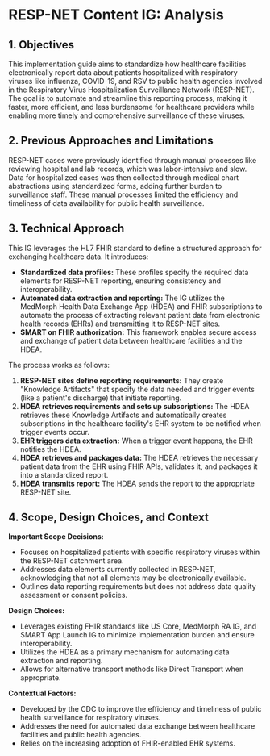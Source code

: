 # RESP-NET Content IG: Analysis

## 1. Objectives 

This implementation guide aims to standardize how healthcare facilities electronically report data about patients hospitalized with respiratory viruses like influenza, COVID-19, and RSV to public health agencies involved in the Respiratory Virus Hospitalization Surveillance Network (RESP-NET). The goal is to automate and streamline this reporting process, making it faster, more efficient, and less burdensome for healthcare providers while enabling more timely and comprehensive surveillance of these viruses.

## 2. Previous Approaches and Limitations

RESP-NET cases were previously identified through manual processes like reviewing hospital and lab records, which was labor-intensive and slow. Data for hospitalized cases was then collected through medical chart abstractions using standardized forms, adding further burden to surveillance staff. These manual processes limited the efficiency and timeliness of data availability for public health surveillance.

## 3.  Technical Approach

This IG leverages the HL7 FHIR standard to define a structured approach for exchanging healthcare data. It introduces:

* **Standardized data profiles:**  These profiles specify the required data elements for RESP-NET reporting, ensuring consistency and interoperability.
* **Automated data extraction and reporting:** The IG utilizes the MedMorph Health Data Exchange App (HDEA) and FHIR subscriptions to automate the process of extracting relevant patient data from electronic health records (EHRs) and transmitting it to RESP-NET sites.
* **SMART on FHIR authorization:** This framework enables secure access and exchange of patient data between healthcare facilities and the HDEA.

The process works as follows:

1. **RESP-NET sites define reporting requirements:** They create "Knowledge Artifacts" that specify the data needed and trigger events (like a patient's discharge) that initiate reporting.
2. **HDEA retrieves requirements and sets up subscriptions:** The HDEA retrieves these Knowledge Artifacts and automatically creates subscriptions in the healthcare facility's EHR system to be notified when trigger events occur.
3. **EHR triggers data extraction:** When a trigger event happens, the EHR notifies the HDEA.
4. **HDEA retrieves and packages data:** The HDEA retrieves the necessary patient data from the EHR using FHIR APIs, validates it, and packages it into a standardized report.
5. **HDEA transmits report:** The HDEA sends the report to the appropriate RESP-NET site.

## 4. Scope, Design Choices, and Context

**Important Scope Decisions:**

* Focuses on hospitalized patients with specific respiratory viruses within the RESP-NET catchment area.
* Addresses data elements currently collected in RESP-NET, acknowledging that not all elements may be electronically available.
* Outlines data reporting requirements but does not address data quality assessment or consent policies.

**Design Choices:**

* Leverages existing FHIR standards like US Core, MedMorph RA IG, and SMART App Launch IG to minimize implementation burden and ensure interoperability.
* Utilizes the HDEA as a primary mechanism for automating data extraction and reporting.
* Allows for alternative transport methods like Direct Transport when appropriate.

**Contextual Factors:**

* Developed by the CDC to improve the efficiency and timeliness of public health surveillance for respiratory viruses.
* Addresses the need for automated data exchange between healthcare facilities and public health agencies.
* Relies on the increasing adoption of FHIR-enabled EHR systems. 
